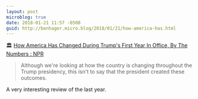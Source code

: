 ```yaml
---
layout: post
microblog: true
date: 2018-01-21 11:57 -0500
guid: http://benhager.micro.blog/2018/01/21/how-america-has.html
---
```

🏛 [How America Has Changed During Trump's First Year In Office, By The Numbers : NPR](https://www.npr.org/2018/01/20/578689252/how-america-has-changed-during-trumps-first-year-in-office-by-the-numbers)

> Although we're looking at how the country is changing throughout the Trump presidency, this isn't to say that the president created these outcomes.

A very interesting review of the last year. 
